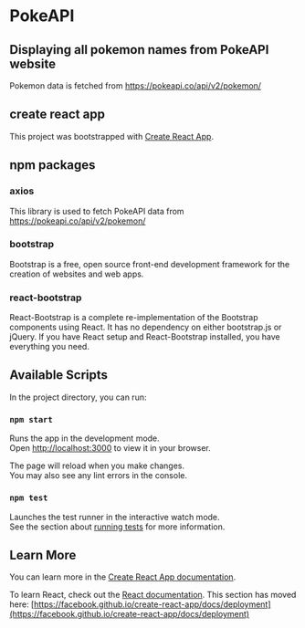 # PokeAPI
## Displaying all pokemon names from PokeAPI website

Pokemon data is fetched from https://pokeapi.co/api/v2/pokemon/

## create react app

This project was bootstrapped with [Create React App](https://github.com/facebook/create-react-app).

## npm packages

### axios 

This library is used to fetch PokeAPI data from https://pokeapi.co/api/v2/pokemon/

### bootstrap

Bootstrap is a free, open source front-end development framework for the creation of websites and web apps.

### react-bootstrap

React-Bootstrap is a complete re-implementation of the Bootstrap components using React. It has no dependency on either bootstrap.js or jQuery. If you have React setup and React-Bootstrap installed, you have everything you need.

## Available Scripts

In the project directory, you can run:

### `npm start`

Runs the app in the development mode.\
Open [http://localhost:3000](http://localhost:3000) to view it in your browser.

The page will reload when you make changes.\
You may also see any lint errors in the console.

### `npm test`

Launches the test runner in the interactive watch mode.\
See the section about [running tests](https://facebook.github.io/create-react-app/docs/running-tests) for more information.

## Learn More

You can learn more in the [Create React App documentation](https://facebook.github.io/create-react-app/docs/getting-started).

To learn React, check out the [React documentation](https://reactjs.org/).
This section has moved here: [https://facebook.github.io/create-react-app/docs/deployment](https://facebook.github.io/create-react-app/docs/deployment)
